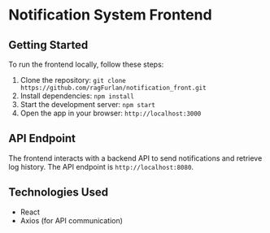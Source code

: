 # Notification System Frontend

## Getting Started

To run the frontend locally, follow these steps:

1. Clone the repository: `git clone https://github.com/ragFurlan/notification_front.git`
2. Install dependencies: `npm install`
3. Start the development server: `npm start`
4. Open the app in your browser: `http://localhost:3000`

## API Endpoint

The frontend interacts with a backend API to send notifications and retrieve log history. The API endpoint is `http://localhost:8080`. 

## Technologies Used

- React
- Axios (for API communication)


